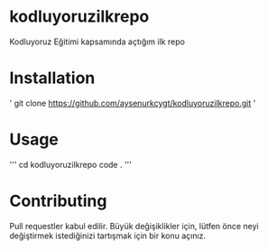 # kodluyoruzilkrepo
Kodluyoruz Eğitimi kapsamında açtığım ilk repo

# Installation
'
git clone https://github.com/aysenurkcygt/kodluyoruzilkrepo.git
'

# Usage
'''
cd kodluyoruzilkrepo
code .
'''

# Contributing
Pull requestler kabul edilir. Büyük değişiklikler için, lütfen önce neyi değiştirmek istediğinizi tartışmak için bir konu açınız.
